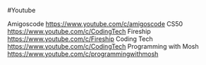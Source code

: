 #Youtube

Amigoscode https://www.youtube.com/c/amigoscode
CS50 https://www.youtube.com/c/CodingTech
Fireship https://www.youtube.com/c/Fireship
Coding Tech https://www.youtube.com/c/CodingTech
Programming with Mosh https://www.youtube.com/c/programmingwithmosh